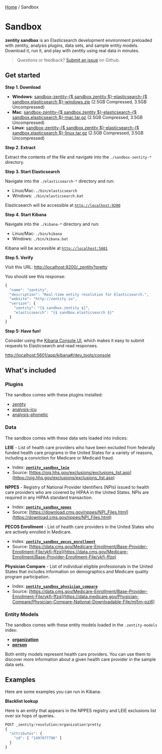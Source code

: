 [Home](/) / Sandbox


# <a name="sandbox"></a>Sandbox

**zentity sandbox** is an Elasticsearch development environment preloaded with
zentity, analysis plugins, data sets, and sample entity models. Download it,
run it, and play with zentity using real data in minutes.

> Questions or feedback? [Submit an issue](https://github.com/zentity-io/zentity-sandbox/issues) on Github.


## <a name="get-started"></a>Get started


**Step 1. Download**

- **Windows**: [sandbox-zentity-{$ sandbox.zentity $}-elasticsearch-{$ sandbox.elasticsearch $}-windows.zip](https://drive.google.com/uc?id=1fk4w-tuU0c0Ktaa0ZW-6T5iv5B5g-zmj) (2.5GB Compressed, 3.5GB Uncompressed)
- **Mac**: [sandbox-zentity-{$ sandbox.zentity $}-elasticsearch-{$ sandbox.elasticsearch $}-mac.tar.gz](https://drive.google.com/uc?id=1lTdF20yrsbMcE4lQ6QydEzXHf5VdqCoA) (2.5GB Compressed, 3.5GB Uncompressed)
- **Linux**: [sandbox-zentity-{$ sandbox.zentity $}-elasticsearch-{$ sandbox.elasticsearch $}-linux.tar.gz](https://drive.google.com/uc?id=1QJOi1fqqQCtq17JYv6UVfCjXTXpjr88_) (2.5GB Compressed, 3.5GB Uncompressed)


**Step 2. Extract**

Extract the contents of the file and navigate into the `./sandbox-zentity-*` directory.


**Step 3. Start Elasticsearch**

Navigate into the `./elasticsearch-*` directory and run:

- Linux/Mac: `./bin/elasticsearch` 
- Windows: `./bin/elasticsearch.bat`

Elasticsearch will be accessible at [`http://localhost:9200`](http://localhost:9200)


**Step 4. Start Kibana**

Navigate into the `./kibana-*` directory and run:

- Linux/Mac: `./bin/kibana`
- Windows: `./bin/kibana.bat`

Kibana will be accessible at [`http://localhost:5601`](http://localhost:5601)


**Step 5. Verify**

Visit this URL: [http://localhost:9200/_zentity?pretty](http://localhost:9200/_zentity?pretty)

You should see this response:

```javascript
{
  "name": "zentity",
  "description": "Real-time entity resolution for Elasticsearch.",
  "website": "http://zentity.io",
  "version": {
    "zentity": "{$ sandbox.zentity $}",
    "elasticsearch": "{$ sandbox.elasticsearch $}"
  }
}
```


**Step 5: Have fun!**

Consider using the [Kibana Console UI](https://www.elastic.co/guide/en/kibana/current/console-kibana.html),
which makes it easy to submit requests to Elasticsearch and read responses.

[http://localhost:5601/app/kibana#/dev_tools/console](http://localhost:5601/app/kibana#/dev_tools/console)


## <a name="whats-included"></a>What's included


### <a name="plugins"></a>Plugins

The sandbox comes with these plugins installed:

- [zentity](/)
- [analysis-icu](https://www.elastic.co/guide/en/elasticsearch/plugins/current/analysis-icu.html)
- [analysis-phonetic](https://www.elastic.co/guide/en/elasticsearch/plugins/current/analysis-phonetic.html)


### <a name="data"></a>Data

The sandbox comes with these data sets loaded into indices:

**LEIE** - List of health care providers who have been excluded from
federally funded health care programs in the United States for a variety of
reasons, including a conviction for Medicare or Medicaid fraud.

  - Index: **[`zentity_sandbox_leie`](https://github.com/zentity-io/zentity-sandbox/blob/master/templates/zentity_sandbox_leie.json)**
  - Source: [https://oig.hhs.gov/exclusions/exclusions_list.asp](https://oig.hhs.gov/exclusions/exclusions_list.asp)

**NPPES** - Registry of National Provider Identifiers (NPIs) issued to health
care providers who are covered by HIPAA in the United States. NPIs are
required in any HIPAA standard transaction.

  - Index: **[`zentity_sandbox_nppes`](https://github.com/zentity-io/zentity-sandbox/blob/master/templates/zentity_sandbox_nppes.json)**
  - Source: [https://download.cms.gov/nppes/NPI_Files.html](https://download.cms.gov/nppes/NPI_Files.html)

**PECOS Enrollment** - List of health care providers in the United States
who are actively enrolled in Medicare.

  - Index: **[`zentity_sandbox_pecos_enrollment`](https://github.com/zentity-io/zentity-sandbox/blob/master/templates/zentity_sandbox_pecos_enrollment.json)**
  - Source: [https://data.cms.gov/Medicare-Enrollment/Base-Provider-Enrollment-File/ykfi-ffzq](https://data.cms.gov/Medicare-Enrollment/Base-Provider-Enrollment-File/ykfi-ffzq)

**Physician Compare** - List of individual eligible professionals in the
United States that includes information on demographics and Medicare quality
program participation.

  - Index: **[`zentity_sandbox_physician_compare`](https://github.com/zentity-io/zentity-sandbox/blob/master/templates/zentity_sandbox_physician_compare.json)**
  - Source: [https://data.cms.gov/Medicare-Enrollment/Base-Provider-Enrollment-File/ykfi-ffzq](https://data.medicare.gov/Physician-Compare/Physician-Compare-National-Downloadable-File/mj5m-pzi6)


### <a name="entity-models"></a>Entity Models

The sandbox comes with these entity models loaded in the `.zentity-models` index:

- **[organization](https://github.com/zentity-io/zentity-sandbox/blob/master/models/organization.json)**
- **[person](https://github.com/zentity-io/zentity-sandbox/blob/master/models/person.json)**

Both entity models represent health care providers. You can use them to discover
more information about a given health care provider in the sample data sets.


## <a name="examples"></a>Examples

Here are some examples you can run in Kibana:

**Blacklist lookup**

Here is an entity that appears in the NPPES registry and LEIE exclusions list
over six hops of queries.

```javascript
POST _zentity/resolution/organization?pretty
{
  "attributes": {
    "id": [ "1497077796" ]
  }
}
```
